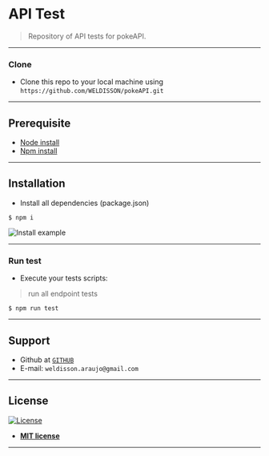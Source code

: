 # API Test

> Repository of API tests for pokeAPI.

---
<!-- ## Table of Contents

- [API Test](#api-test)
    - [Clone](#clone)
  - [Prerequisite](#prerequisite)
  - [Installation](#installation)
    - [Run test](#run-test)
  - [Support](#support)
  - [License](#license)
--- -->

### Clone
- Clone this repo to your local machine using `https://github.com/WELDISSON/pokeAPI.git`

---
## Prerequisite
- [Node install](https://nodejs.org/en/download/)
- [Npm install](https://www.npmjs.com/get-npm)

---
## Installation
- Install all dependencies (package.json)
  
```shell
$ npm i
```
![Install example](https://media.giphy.com/media/fs0aMtA9v4njebY2VF/giphy.gif)

---
### Run test
- Execute your tests scripts:

> run all endpoint tests
```shell
$ npm run test
```

---
## Support
- Github at <a href="https://github.com/WELDISSON" target="_blank">`GITHUB`</a>
- E-mail: `weldisson.araujo@gmail.com`

---
## License
[![License](http://img.shields.io/:license-mit-blue.svg?style=flat-square)](http://badges.mit-license.org)
- **[MIT license](http://opensource.org/licenses/mit-license.php)**

---